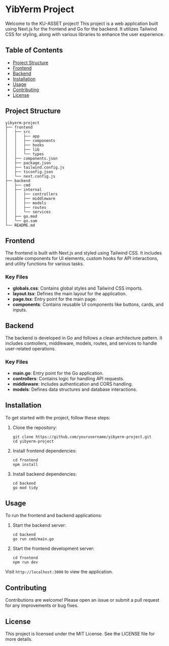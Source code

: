 # YibYerm Project

Welcome to the KU-ASSET project! This project is a web application built using Next.js for the frontend and Go for the backend. It utilizes Tailwind CSS for styling, along with various libraries to enhance the user experience.

## Table of Contents

- [Project Structure](#project-structure)
- [Frontend](#frontend)
- [Backend](#backend)
- [Installation](#installation)
- [Usage](#usage)
- [Contributing](#contributing)
- [License](#license)

## Project Structure

```
yibyerm-project
├── frontend
│   ├── src
│   │   ├── app
│   │   ├── components
│   │   ├── hooks
│   │   ├── lib
│   │   └── types
│   ├── components.json
│   ├── package.json
│   ├── tailwind.config.js
│   ├── tsconfig.json
│   └── next.config.js
├── backend
│   ├── cmd
│   ├── internal
│   │   ├── controllers
│   │   ├── middleware
│   │   ├── models
│   │   ├── routes
│   │   └── services
│   ├── go.mod
│   └── go.sum
└── README.md
```

## Frontend

The frontend is built with Next.js and styled using Tailwind CSS. It includes reusable components for UI elements, custom hooks for API interactions, and utility functions for various tasks.

### Key Files

- **globals.css**: Contains global styles and Tailwind CSS imports.
- **layout.tsx**: Defines the main layout for the application.
- **page.tsx**: Entry point for the main page.
- **components**: Contains reusable UI components like buttons, cards, and inputs.

## Backend

The backend is developed in Go and follows a clean architecture pattern. It includes controllers, middleware, models, routes, and services to handle user-related operations.

### Key Files

- **main.go**: Entry point for the Go application.
- **controllers**: Contains logic for handling API requests.
- **middleware**: Includes authentication and CORS handling.
- **models**: Defines data structures and database interactions.

## Installation

To get started with the project, follow these steps:

1. Clone the repository:

   ```
   git clone https://github.com/yourusername/yibyerm-project.git
   cd yibyerm-project
   ```

2. Install frontend dependencies:

   ```
   cd frontend
   npm install
   ```

3. Install backend dependencies:
   ```
   cd backend
   go mod tidy
   ```

## Usage

To run the frontend and backend applications:

1. Start the backend server:

   ```
   cd backend
   go run cmd/main.go
   ```

2. Start the frontend development server:
   ```
   cd frontend
   npm run dev
   ```

Visit `http://localhost:3000` to view the application.

## Contributing

Contributions are welcome! Please open an issue or submit a pull request for any improvements or bug fixes.

## License

This project is licensed under the MIT License. See the LICENSE file for more details.
